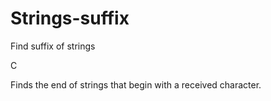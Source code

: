 # Strings-suffix
Find suffix of strings

C

Finds the end of strings that begin with a received character.
